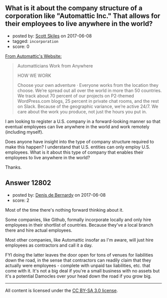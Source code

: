 ## What is it about the company structure of a corporation like "Automattic Inc." That allows for their employees to live anywhere in the world?

- posted by: [Scott Skiles](https://stackexchange.com/users/969647/scott-skiles) on 2017-06-08
- tagged: `incorporation`
- score: 0

[From Automattic's Website:][1] 

> Automatticians Work from Anywhere 
>
> HOW WE WORK
> 
> Choose your own adventure · Everyone works from the location they
> choose. We’re spread out all over the world in more than 50 countries.
> We track about 70 percent of our projects on P2-themed WordPress.com
> blogs, 25 percent in private chat rooms, and the rest on Slack.
> Because of the geographic variance, we’re active 24/7. We care about
> the work you produce, not just the hours you put in.

I am looking to register a U.S. company in a forward-looking manner so that eventual employees can live anywhere in the world and work remotely (including myself). 

Does anyone have insight into the type of company structure required to make this happen? I understand that U.S. entities can only employ U.S. employees. What is it about this type of company that enables their employees to live anywhere in the world? 

Thanks. 


  [1]: https://automattic.com/work-with-us/


## Answer 12802

- posted by: [Denis de Bernardy](https://stackexchange.com/users/182468/denis-de-bernardy) on 2017-06-08
- score: 2

Most of the time there's nothing forward thinking about it.

Some companies, like Github, formally incorporate locally and only hire employees in their shortlist of countries. Because they've a local branch there and hire actual employees.

Most other companies, like Automattic insofar as I'm aware, will just hire employees as contractors and call it a day.

FYI doing the latter leaves the door open for tons of venues for liabilities down the road, in the sense that contractors can readily claim that they actually were employees - complete with unpaid tax liabilities, etc. that come with it. It's not a big deal if you're a small business with no assets but it's a potential Damocles over your head down the road if you grow big.



---

All content is licensed under the [CC BY-SA 3.0 license](https://creativecommons.org/licenses/by-sa/3.0/).
